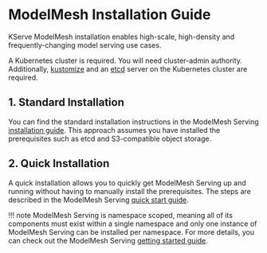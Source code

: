 # ModelMesh Installation Guide
KServe ModelMesh installation enables high-scale, high-density and frequently-changing model serving use cases.

A Kubernetes cluster is required. You will need cluster-admin authority. Additionally, [kustomize](https://kubectl.docs.kubernetes.io/installation/kustomize/) and an [etcd](https://etcd.io/) server on the Kubernetes cluster are required.

## 1. Standard Installation
You can find the standard installation instructions in the ModelMesh Serving [installation guide](https://github.com/kserve/modelmesh-serving/blob/release-0.11/docs/install/install-script.md). This approach assumes you have installed the prerequisites such as etcd and S3-compatible object storage.

## 2. Quick Installation
A quick installation allows you to quickly get ModelMesh Serving up and running without having to manually install the prerequisites. The steps are described in the ModelMesh Serving [quick start guide](https://github.com/kserve/modelmesh-serving/blob/release-0.11/docs/quickstart.md).

!!! note
    ModelMesh Serving is namespace scoped, meaning all of its components must exist within a single namespace and only one instance of ModelMesh Serving can be installed per namespace. For more details, you can check out the ModelMesh Serving [getting started guide](https://github.com/kserve/modelmesh-serving/blob/release-0.11/docs/install/README.md).
